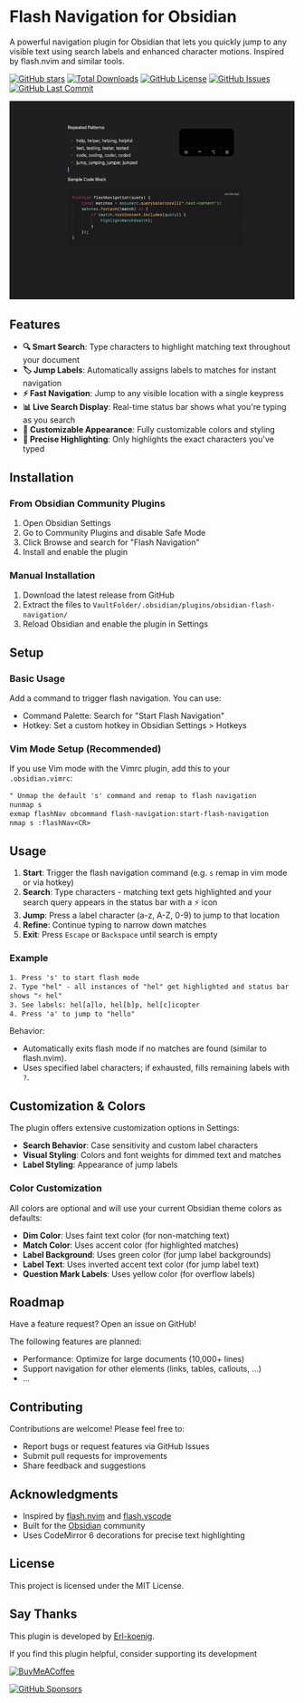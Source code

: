 # Flash Navigation for Obsidian

A powerful navigation plugin for Obsidian that lets you quickly jump to any visible text using search labels and enhanced character motions. Inspired by flash.nvim and similar tools.

[![GitHub stars](https://img.shields.io/github/stars/Erl-koenig/obsidian-flash-navigation?style=flat&label=Stars)](https://github.com/Erl-koenig/obsidian-flash-navigation/stargazers)
[![Total Downloads](https://img.shields.io/github/downloads/Erl-koenig/obsidian-flash-navigation/total?style=flat&label=Total%20Downloads)](https://github.com/Erl-koenig/obsidian-flash-navigation/releases)
[![GitHub License](https://img.shields.io/github/license/Erl-koenig/obsidian-flash-navigation?style=flat&label=License)](https://github.com/Erl-koenig/obsidian-flash-navigation/blob/master/LICENSE)
[![GitHub Issues](https://img.shields.io/github/issues/Erl-koenig/obsidian-flash-navigation?style=flat&label=Issues)](https://github.com/Erl-koenig/obsidian-flash-navigation/issues)
[![GitHub Last Commit](https://img.shields.io/github/last-commit/Erl-koenig/obsidian-flash-navigation?style=flat&label=Last%20Commit)](https://github.com/Erl-koenig/obsidian-flash-navigation/commits/main)

![demo](assets/demo.gif)

## Features

- **🔍 Smart Search**: Type characters to highlight matching text throughout your document
- **🏷️ Jump Labels**: Automatically assigns labels to matches for instant navigation
- **⚡ Fast Navigation**: Jump to any visible location with a single keypress
- **📊 Live Search Display**: Real-time status bar shows what you're typing as you search
- **🎨 Customizable Appearance**: Fully customizable colors and styling
- **📝 Precise Highlighting**: Only highlights the exact characters you've typed

## Installation

### From Obsidian Community Plugins

1. Open Obsidian Settings
2. Go to Community Plugins and disable Safe Mode
3. Click Browse and search for "Flash Navigation"
4. Install and enable the plugin

### Manual Installation

1. Download the latest release from GitHub
2. Extract the files to `VaultFolder/.obsidian/plugins/obsidian-flash-navigation/`
3. Reload Obsidian and enable the plugin in Settings

## Setup

### Basic Usage

Add a command to trigger flash navigation. You can use:

- Command Palette: Search for "Start Flash Navigation"
- Hotkey: Set a custom hotkey in Obsidian Settings > Hotkeys

### Vim Mode Setup (Recommended)

If you use Vim mode with the Vimrc plugin, add this to your `.obsidian.vimrc`:

```vim
" Unmap the default 's' command and remap to flash navigation
nunmap s
exmap flashNav obcommand flash-navigation:start-flash-navigation
nmap s :flashNav<CR>
```

## Usage

1. **Start**: Trigger the flash navigation command (e.g. `s` remap in vim mode or via hotkey)
2. **Search**: Type characters - matching text gets highlighted and your search query appears in the status bar with a ⚡ icon
3. **Jump**: Press a label character (a-z, A-Z, 0-9) to jump to that location
4. **Refine**: Continue typing to narrow down matches
5. **Exit**: Press `Escape` or `Backspace` until search is empty

### Example

```
1. Press 's' to start flash mode
2. Type "hel" - all instances of "hel" get highlighted and status bar shows "⚡ hel"
3. See labels: hel[a]lo, hel[b]p, hel[c]icopter
4. Press 'a' to jump to "hello"
```

Behavior:

- Automatically exits flash mode if no matches are found (similar to flash.nvim).
- Uses specified label characters; if exhausted, fills remaining labels with `?`.

## Customization & Colors

The plugin offers extensive customization options in Settings:

- **Search Behavior**: Case sensitivity and custom label characters
- **Visual Styling**: Colors and font weights for dimmed text and matches
- **Label Styling**: Appearance of jump labels

### Color Customization

All colors are optional and will use your current Obsidian theme colors as defaults:

- **Dim Color**: Uses faint text color (for non-matching text)
- **Match Color**: Uses accent color (for highlighted matches)
- **Label Background**: Uses green color (for jump label backgrounds)
- **Label Text**: Uses inverted accent text color (for jump label text)
- **Question Mark Labels**: Uses yellow color (for overflow labels)

## Roadmap

Have a feature request? Open an issue on GitHub!

The following features are planned:

- Performance: Optimize for large documents (10,000+ lines)
- Support navigation for other elements (links, tables, callouts, ...)
- ...

## Contributing

Contributions are welcome! Please feel free to:

- Report bugs or request features via GitHub Issues
- Submit pull requests for improvements
- Share feedback and suggestions

## Acknowledgments

- Inspired by [flash.nvim](https://github.com/folke/flash.nvim) and [flash.vscode](https://github.com/cunbidun/flash.vscode)
- Built for the [Obsidian](https://obsidian.md) community
- Uses CodeMirror 6 decorations for precise text highlighting

## License

This project is licensed under the MIT License.

## Say Thanks

This plugin is developed by [Erl-koenig](https://github.com/Erl-koenig).

If you find this plugin helpful, consider supporting its development

[<img src="https://cdn.buymeacoffee.com/buttons/v2/default-violet.png" alt="BuyMeACoffee" width="100">](https://www.buymeacoffee.com/erlkoenig)

[![GitHub Sponsors](https://img.shields.io/github/sponsors/Erl-koenig?style=social)](https://github.com/sponsors/Erl-koenig)
